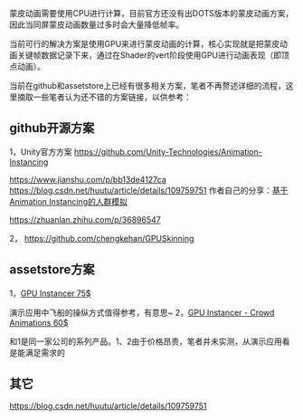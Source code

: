 蒙皮动画需要使用CPU进行计算，目前官方还没有出DOTS版本的蒙皮动画方案，因此当同屏蒙皮动画数量过多时会大量降低帧率。

当前可行的解决方案是使用GPU来进行蒙皮动画的计算，核心实现就是把蒙皮动画关键帧数据记录下来，通过在Shader的vert阶段使用GPU进行动画表现（即顶点动画）。

当前在github和assetstore上已经有很多相关方案，笔者不再赘述详细的流程，这里摘取一些笔者认为还不错的方案链接，以供参考：
## github开源方案
1，Unity官方方案 https://github.com/Unity-Technologies/Animation-Instancing

https://www.jianshu.com/p/bb13de4127ca
https://blog.csdn.net/huutu/article/details/109759751
作者自己的分享：[基于Animation Instancing的人群模拟](https://zhuanlan.zhihu.com/p/28255631?ADUIN=252347463&utm_id=0)


https://zhuanlan.zhihu.com/p/36896547


2，
https://github.com/chengkehan/GPUSkinning

## assetstore方案
1，[GPU Instancer 75$](https://assetstore.unity.com/packages/tools/utilities/gpu-instancer-117566)

演示应用中飞船的操纵方式值得参考，有意思~
2，[GPU Instancer - Crowd Animations 60$](https://assetstore.unity.com/packages/tools/animation/gpu-instancer-crowd-animations-145114)

和1是同一家公司的系列产品。1、2由于价格昂贵，笔者并未实测，从演示应用看是能满足需求的

## 其它
https://blog.csdn.net/huutu/article/details/109759751